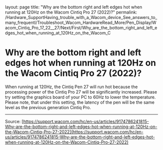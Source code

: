 layout: page
title: "Why are the bottom right and left edges hot when running at 120Hz on the Wacom Cintiq Pro 27 (2022)?"
permalink: /Hardware_SupportHaving_trouble_with_a_Wacom_device_See_answers_to_many_frequentl/Troubleshoot_Wacom_HardwareRead_More/Pen_Display/Wacom_Cintiq_Pro_17_22__27/Next/First/Why_are_the_bottom_right_and_left_edges_hot_when_running_at_120Hz_on_the_Wacom_C

# Why are the bottom right and left edges hot when running at 120Hz on the Wacom Cintiq Pro 27 (2022)?

When running at 120Hz, the Cintiq Pen 27 will run hot because the processing power of the Cintiq Pro 27 will be significantly increased.
Please try setting the graphics board of your PC to 60Hz to lower the temperature. Please note, that under this setting, the latency of the pen will be the same level as the previous generation Cintiq Pro.

---
Source: [https://support.wacom.com/hc/en-us/articles/9174786241815-Why-are-the-bottom-right-and-left-edges-hot-when-running-at-120Hz-on-the-Wacom-Cintiq-Pro-27-2022](https://support.wacom.com/hc/en-us/articles/9174786241815-Why-are-the-bottom-right-and-left-edges-hot-when-running-at-120Hz-on-the-Wacom-Cintiq-Pro-27-2022)
